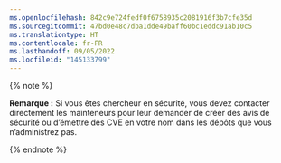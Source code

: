 ```yaml
---
ms.openlocfilehash: 842c9e724fedf0f6758935c2081916f3b7cfe35d
ms.sourcegitcommit: 47bd0e48c7dba1dde49baff60bc1eddc91ab10c5
ms.translationtype: HT
ms.contentlocale: fr-FR
ms.lasthandoff: 09/05/2022
ms.locfileid: "145133799"
---
```

{% note %}

**Remarque :** Si vous êtes chercheur en sécurité, vous devez contacter directement les mainteneurs pour leur demander de créer des avis de sécurité ou d’émettre des CVE en votre nom dans les dépôts que vous n’administrez pas.

{% endnote %}
